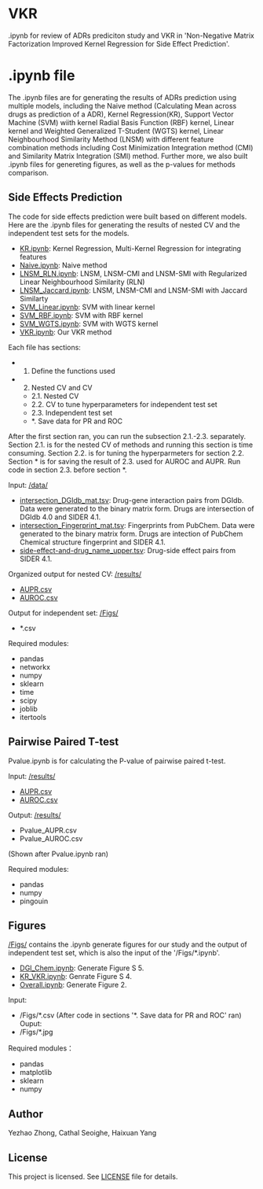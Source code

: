 # VKR

.ipynb for review of ADRs prediciton study and VKR in 'Non-Negative Matrix Factorization Improved Kernel Regression for Side Effect Prediction'.



# .ipynb file
The .ipynb files are for generating the results of ADRs prediction using multiple models, including the Naive method (Calculating Mean across drugs as prediction of a ADR), Kernel Regression(KR), Support Vector Machine (SVM) wiith kernel Radial Basis Function (RBF) kernel, Linear kernel and Weighted Generalized T-Student (WGTS) kernel, Linear Neighbourhood Similarity Method (LNSM) with different feature combination methods including Cost Minimization Integration method (CMI) and Similarity Matrix Integration (SMI) method. Further more, we also built .ipynb files for genereting figures, as well as the p-values for methods comparison.


## Side Effects Prediction

The code for side effects prediction were built based on different models. Here are the .ipynb files for generating the results of nested CV and the independent test sets 
for the models. 
- [KR.ipynb](https://github.com/YezhaoZhong/VKR/blob/main/KR.ipynb): Kernel Regression, Multi-Kernel Regression for integrating features
- [Naive.ipynb](https://github.com/YezhaoZhong/VKR/blob/main/Naive.ipynb): Naive method
- [LNSM_RLN.ipynb](https://github.com/YezhaoZhong/VKR/blob/main/LNSM_RLN.ipynb): LNSM, LNSM-CMI and LNSM-SMI with Regularized Linear Neighbourhood Similarity (RLN)
- [LNSM_Jaccard.ipynb](https://github.com/YezhaoZhong/VKR/blob/main/LNSM_Jaccard.ipynb): LNSM, LNSM-CMI and LNSM-SMI with Jaccard Similarty
- [SVM_Linear.ipynb](https://github.com/YezhaoZhong/VKR/blob/main/SVM_Linear.ipynb): SVM with linear kernel
- [SVM_RBF.ipynb](https://github.com/YezhaoZhong/VKR/blob/main/SVM_RBF.ipynb): SVM with RBF kernel
- [SVM_WGTS.ipynb](https://github.com/YezhaoZhong/VKR/blob/main/SVM_WGTS.ipynb): SVM with WGTS kernel
- [VKR.ipynb](https://github.com/YezhaoZhong/VKR/blob/main/VKR.ipynb): Our VKR method

Each file has sections: 

* 1. Define the functions used
* 2. Nested CV and CV
    * 2.1. Nested CV
    * 2.2. CV to tune hyperparameters for independent test set
    * 2.3. Independent test set
    * \*. Save data for PR and ROC

After the first section ran, you can run the subsection 2.1.-2.3. separately. Section 2.1. is for the nested CV of methods and running this section is time consuming. Section 2.2. is for tuning the hyperparmeters for section 2.2. Section \* is for saving the result of 2.3. used for AUROC and AUPR. Run code in section 2.3. before section \*. 

Input: [/data/](https://github.com/YezhaoZhong/VKR/tree/main/data)
- [intersection_DGIdb_mat.tsv](https://github.com/YezhaoZhong/VKR/blob/main/data/intersection_DGIdb_mat.tsv): Drug-gene interaction pairs from DGIdb. Data were generated to the binary matrix form. Drugs are intersection of DGIdb 4.0 and SIDER 4.1.
- [intersection_Fingerprint_mat.tsv](https://github.com/YezhaoZhong/VKR/blob/main/data/intersection_Fingerprint_mat.tsv): Fingerprints from PubChem. Data were generated to the binary matrix form. Drugs are intection of PubChem Chemical structure fingerprint and SIDER 4.1.
- [side-effect-and-drug_name_upper.tsv](https://github.com/YezhaoZhong/VKR/blob/main/data/side-effect-and-drug_name_upper.tsv): Drug-side effect pairs from SIDER 4.1.

Organized output for nested CV: [/results/](https://github.com/YezhaoZhong/VKR/tree/main/results)
- [AUPR.csv](https://github.com/YezhaoZhong/VKR/blob/main/results/AUPR.csv)
- [AUROC.csv](https://github.com/YezhaoZhong/VKR/blob/main/results/AUROC.csv)

Output for independent set: [/Figs/](https://github.com/YezhaoZhong/VKR/tree/main/Figs)
- \*.csv

Required modules:
- pandas
- networkx
- numpy
- sklearn
- time
- scipy
- joblib
- itertools


## Pairwise Paired T-test

Pvalue.ipynb is for calculating the P-value of pairwise paired t-test. 

Input: [/results/](https://github.com/YezhaoZhong/VKR/tree/main/results)
- [AUPR.csv](https://github.com/YezhaoZhong/VKR/blob/main/results/AUPR.csv)
- [AUROC.csv](https://github.com/YezhaoZhong/VKR/blob/main/results/AUROC.csv)

Output: [/results/](https://github.com/YezhaoZhong/VKR/tree/main/results)
- Pvalue_AUPR.csv
- Pvalue_AUROC.csv

(Shown after Pvalue.ipynb ran)

Required modules:
- pandas
- numpy
- pingouin

## Figures

[/Figs/](https://github.com/YezhaoZhong/VKR/tree/main/Figs) contains the .ipynb generate figures for our study and the output of independent test set, which is also the input of the '/Figs/\*.ipynb'.

- [DGI_Chem.ipynb](https://github.com/YezhaoZhong/VKR/blob/main/Figs/DGI_Chem.ipynb): Generate Figure S 5.
- [KR_VKR.ipynb](https://github.com/YezhaoZhong/VKR/blob/main/Figs/KR_VKR.ipynb): Genrate Figure S 4.
- [Overall.ipynb](https://github.com/YezhaoZhong/VKR/blob/main/Figs/Overall.ipynb): Generate Figure 2.

Input: 
- /Figs/\*.csv (After code in sections '\*. Save data for PR and ROC' ran)
Ouput: 
- /Figs/\*.jpg

Required modules：
- pandas
- matplotlib
- sklearn
- numpy



## Author
Yezhao Zhong, 
Cathal Seoighe, 
Haixuan Yang

## License

This project is licensed. See [LICENSE](https://github.com/YezhaoZhong/VKR/blob/main/LICENSE) file for details.
